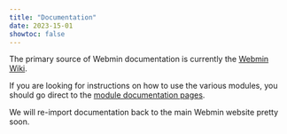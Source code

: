 ```yaml
---
title: "Documentation"
date: 2023-15-01
showtoc: false
---
```


The primary source of Webmin documentation is currently the [Webmin Wiki][1].

If you are looking for instructions on how to use the various modules, you should go direct to the [module documentation pages][2].

We will re-import documentation back to the main Webmin website pretty soon.

  [1]: http://doxfer.webmin.com/
  [2]: http://doxfer.webmin.com/Webmin/Webmin_Modules
